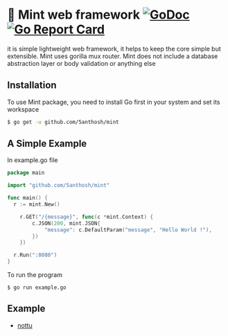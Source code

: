 # 🌿 Mint web framework [![GoDoc](https://godoc.org/github.com/5anthosh/mint?status.svg)](https://godoc.org/github.com/5anthosh/mint) [![Go Report Card](https://goreportcard.com/badge/github.com/5anthosh/mint)](https://goreportcard.com/report/github.com/5anthosh/mint) 

it is simple lightweight web framework, it helps to keep the core simple but extensible. Mint uses gorilla mux router.
Mint does not include a database abstraction layer or body validation or anything else

## Installation

To use Mint package, you need to install Go first in your system and set its workspace

```sh
$ go get -u github.com/5anthosh/mint
```

## A Simple Example

In example.go file

```go
package main

import "github.com/5anthosh/mint"

func main() {
  r := mint.New()

	r.GET("/{message}", func(c *mint.Context) {
		c.JSON(200, mint.JSON{
			"message": c.DefaultParam("message", "Hello World !"),
		})
	})

  r.Run(":8080")
}

```

To run the program

```
$ go run example.go
```

## Example

- [nottu](https://github.com/5anthosh/nottu)

